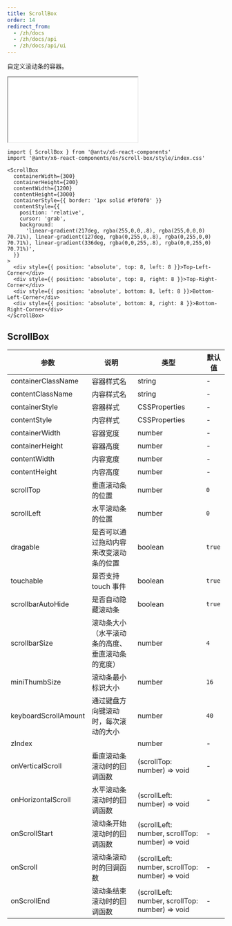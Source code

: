 ```yaml
---
title: ScrollBox
order: 14
redirect_from:
  - /zh/docs
  - /zh/docs/api
  - /zh/docs/api/ui
---
```


自定义滚动条的容器。

<iframe src="/demos/api/ui/scrollbox/basic"></iframe>


```tsx
import { ScrollBox } from '@antv/x6-react-components'
import '@antv/x6-react-components/es/scroll-box/style/index.css'

<ScrollBox
  containerWidth={300}
  containerHeight={200}
  contentWidth={1200}
  contentHeight={3000}
  containerStyle={{ border: '1px solid #f0f0f0' }}
  contentStyle={{
    position: 'relative',
    cursor: 'grab',
    background:
      'linear-gradient(217deg, rgba(255,0,0,.8), rgba(255,0,0,0) 70.71%), linear-gradient(127deg, rgba(0,255,0,.8), rgba(0,255,0,0) 70.71%), linear-gradient(336deg, rgba(0,0,255,.8), rgba(0,0,255,0) 70.71%)',
  }}
>
  <div style={{ position: 'absolute', top: 8, left: 8 }}>Top-Left-Corner</div>
  <div style={{ position: 'absolute', top: 8, right: 8 }}>Top-Right-Corner</div>
  <div style={{ position: 'absolute', bottom: 8, left: 8 }}>Bottom-Left-Corner</div>
  <div style={{ position: 'absolute', bottom: 8, right: 8 }}>Bottom-Right-Corner</div>
</ScrollBox>
```

## ScrollBox

| 参数                 | 说明                                          | 类型                                            | 默认值 |
|----------------------|-----------------------------------------------|-------------------------------------------------|--------|
| containerClassName   | 容器样式名                                    | string                                          | -      |
| contentClassName     | 内容样式名                                    | string                                          | -      |
| containerStyle       | 容器样式                                      | CSSProperties                                   | -      |
| contentStyle         | 内容样式                                      | CSSProperties                                   | -      |
| containerWidth       | 容器宽度                                      | number                                          | -      |
| containerHeight      | 容器高度                                      | number                                          | -      |
| contentWidth         | 内容宽度                                      | number                                          | -      |
| contentHeight        | 内容高度                                      | number                                          | -      |
| scrollTop            | 垂直滚动条的位置                              | number                                          | `0`    |
| scrollLeft           | 水平滚动条的位置                              | number                                          | `0`    |
| dragable             | 是否可以通过拖动内容来改变滚动条的位置        | boolean                                         | `true` |
| touchable            | 是否支持 touch 事件                           | boolean                                         | `true` |
| scrollbarAutoHide    | 是否自动隐藏滚动条                            | boolean                                         | `true` |
| scrollbarSize        | 滚动条大小（水平滚动条的高度、垂直滚动条的宽度） | number                                          | `4`    |
| miniThumbSize        | 滚动条最小标识大小                            | number                                          | `16`   |
| keyboardScrollAmount | 通过键盘方向键滚动时，每次滚动的大小           | number                                          | `40`   |
| zIndex               |                                               | number                                          | -      |
| onVerticalScroll     | 垂直滚动条滚动时的回调函数                    | (scrollTop: number) => void                     | -      |
| onHorizontalScroll   | 水平滚动条滚动时的回调函数                    | (scrollLeft: number) => void                    | -      |
| onScrollStart        | 滚动条开始滚动时的回调函数                    | (scrollLeft: number, scrollTop: number) => void | -      |
| onScroll             | 滚动条滚动时的回调函数                        | (scrollLeft: number, scrollTop: number) => void | -      |
| onScrollEnd          | 滚动条结束滚动时的回调函数                    | (scrollLeft: number, scrollTop: number) => void | -      |


